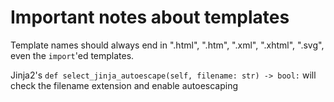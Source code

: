 # Important notes about templates

Template names should always end in ".html", ".htm", ".xml", ".xhtml", ".svg", even the `import`'ed templates.

Jinja2's `def select_jinja_autoescape(self, filename: str) -> bool:` will check the filename extension and enable autoescaping

